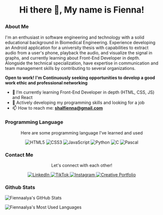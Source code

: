 <h1 align="center">
  <p>Hi there 👋,  My name is Fienna!</p>
</h1>

<!--
**fiennaalya/fiennaalya** is a ✨ _special_ ✨ repository because its `README.md` (this file) appears on your GitHub profile.

Here are some ideas to get you started:

- 🔭 I’m currently working on ...
- 🌱 I’m currently learning ...
- 👯 I’m looking to collaborate on ...
- 🤔 I’m looking for help with ...
- 💬 Ask me about ...
- 📫 How to reach me: ...
- 😄 Pronouns: ...
- ⚡ Fun fact: ...
-->

### About Me
I'm an enthusiast in software engineering and technology with a solid educational background in Biomedical Engineering. Experience developing an Android application for a university thesis with capabilities to extract audio from a user's phone, playback the audio, and visualize the signal in graphs, and currently learning about Front-End Developer in depth. Alongside the technical specialization, have expertise in communication and team management skills by contributing to several organizations. 

**Open to work! I'm Continuously seeking opportunities to develop a good work ethic and professional networking**

- 🌱 I’m currently learning Front-End Developer in depth (HTML, CSS, JS) and React
- 🔭 Actively developing my programming skills and looking for a job
- 📫 How to reach me: **shalfienna@gmail.com**

### Programming Language
<p align="center">Here are some programming language I've learned and used</p>
<p align="center">
  <img src="https://img.shields.io/badge/HTML5-E34F26?style=for-the-badge&logo=html5&logoColor=white" alt="HTML5"/>
  <img src="https://img.shields.io/badge/CSS3-1572B6?style=for-the-badge&logo=css3&logoColor=white" alt="CSS3"/>
  <img src="https://img.shields.io/badge/JavaScript-F7DF1E?style=for-the-badge&logo=javascript&logoColor=black" alt="JavaScript"/>
  <img src="https://img.shields.io/badge/Python-3776AB?style=for-the-badge&logo=python&logoColor=white" alt="Python"/>
<img src="https://img.shields.io/badge/C-00599C?style=for-the-badge&logo=c&logoColor=white" alt="C"/>
<img src="https://img.shields.io/badge/Pascal-9B4E03?style=for-the-badge&logo=pascal&logoColor=white" alt="Pascal"/>

</p>

### Contact Me
<p align="center">Let's connect with each other!</p>
<p align="center">
  <a href="https://www.linkedin.com/in/shalfiennaalyak/" target="_blank">
    <img src="https://img.shields.io/badge/LinkedIn-0077B5?style=for-the-badge&logo=linkedin&logoColor=white" alt="LinkedIn"/>
  </a>
  <a href="https://www.tiktok.com/@fiennaalya" target="_blank">
    <img src="https://img.shields.io/badge/TikTok-000000?style=for-the-badge&logo=tiktok&logoColor=white" alt="TikTok"/>
  </a>
  <a href="https://www.instagram.com/fiennaalya/" target="_blank">
    <img src="https://img.shields.io/badge/Instagram-E4405F?style=for-the-badge&logo=instagram&logoColor=white" alt="Instagram"/>
  </a>
  <a href="https://shalfienna.my.canva.site/creativeportofolio" target="_blank">
    <img src="https://img.shields.io/badge/Creative%20Portfolio-4285F4?style=for-the-badge&logo=google-chrome&logoColor=white" alt="Creative Portfolio"/>
  </a>
</p>

### Github Stats

<!-- Your GitHub Stats -->
![Fiennaalya's GitHub Stats](https://github-readme-stats.vercel.app/api?username=fiennaalya&show_icons=true&count_private=true)

![Fiennaalya's Most Used Languages](https://github-readme-stats.vercel.app/api/top-langs/?username=fiennaalya&layout=compact&exclude_repo=repo1,repo2&langs_count=8)

